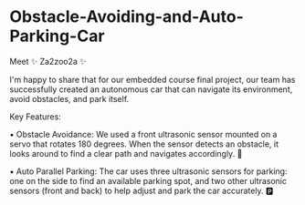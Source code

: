 # Obstacle-Avoiding-and-Auto-Parking-Car

Meet ✨ Za2zoo2a ✨

I'm happy to share that for our embedded course final project, our team has successfully created an autonomous car that can navigate its environment, avoid obstacles, and park itself.

Key Features:

▪️ Obstacle Avoidance: We used a front ultrasonic sensor mounted on a servo that rotates 180 degrees. When the sensor detects an obstacle, it looks around to find a clear path and navigates accordingly. 🚗

▪️ Auto Parallel Parking: The car uses three ultrasonic sensors for parking: one on the side to find an available parking spot, and two other ultrasonic sensors (front and back) to help adjust and park the car accurately. 🅿️
